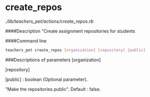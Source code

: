 # create_repos

*./lib/teachers_pet/actions/create_repos.rb*

####Description
"Create assignment repositories for students

####Command line
```bash
teachers_pet create_repos [organization] [repository] [public]
```
###Descriptions of parameters
[organization]

[repository]

[public] : boolean (Optional parameter).

"Make the repositories public". Default : false.


